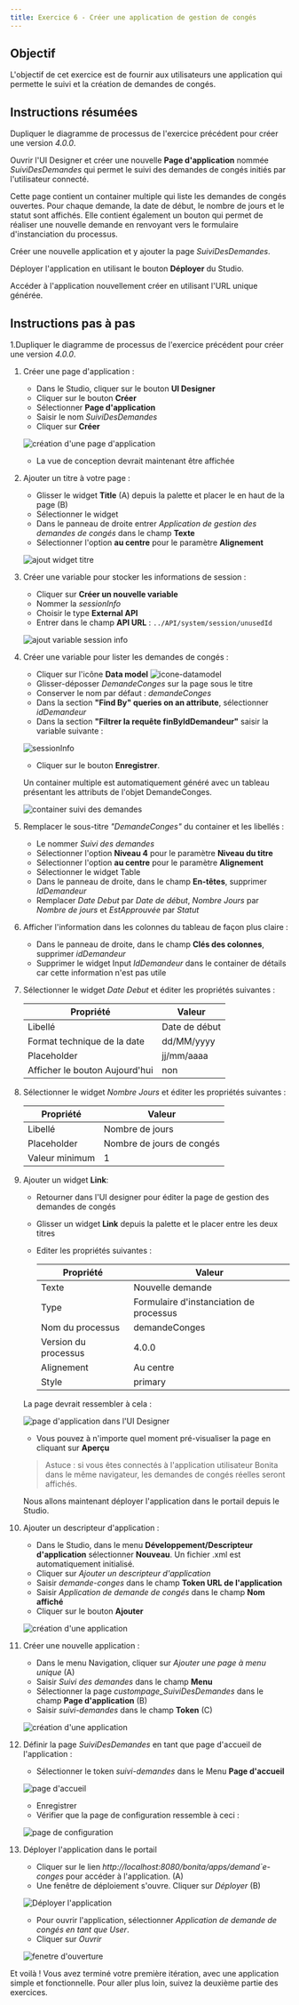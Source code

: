 ```yaml
---
title: Exercice 6 - Créer une application de gestion de congés
---
```


## Objectif

L'objectif de cet exercice est de fournir aux utilisateurs une application qui permette le suivi et la création de demandes de congés.

## Instructions résumées

Dupliquer le diagramme de processus de l'exercice précédent pour créer une version *4.0.0*.

Ouvrir l'UI Designer et créer une nouvelle **Page d'application** nommée *SuiviDesDemandes* qui permet le suivi des demandes de congés initiés par l'utilisateur connecté.

Cette page contient un container multiple qui liste les demandes de congés ouvertes. Pour chaque demande, la date de début, le nombre de jours et le statut sont affichés.
Elle contient également un bouton qui permet de réaliser une nouvelle demande en renvoyant vers le formulaire d'instanciation du processus.

Créer une nouvelle application et y ajouter la page *SuiviDesDemandes*.

Déployer l'application en utilisant le bouton **Déployer** du Studio.

Accéder à l'application nouvellement créer en utilisant l'URL unique générée.


## Instructions pas à pas

1.Dupliquer le diagramme de processus de l'exercice précédent pour créer une version *4.0.0*.

1. Créer une page d'application :
   - Dans le Studio, cliquer sur le bouton **UI Designer**
   - Cliquer sur le bouton **Créer**
   - Sélectionner **Page d'application**
   - Saisir le nom *SuiviDesDemandes*
   - Cliquer sur **Créer**
   
   ![création d'une page d'application](images/ex06/ex6_01.png)
   
   - La vue de conception devrait maintenant être affichée

1. Ajouter un titre à votre page :
   - Glisser le widget **Title** (A) depuis la palette et placer le en haut de la page (B)
   - Sélectionner le widget
   - Dans le panneau de droite entrer *Application de gestion des demandes de congés* dans le champ **Texte**
   - Sélectionner l'option **au centre** pour le paramètre **Alignement**
   
   ![ajout widget titre](images/ex06/ex6_02.png)

1. Créer une variable pour stocker les informations de session :
   - Cliquer sur **Créer un nouvelle variable**
   - Nommer la *sessionInfo*
   - Choisir le type **External API**
   - Entrer dans le champ **API URL** : `../API/system/session/unusedId`
   
   ![ajout variable session info](images/ex06/ex6_03.png)

1. Créer une variable pour lister les demandes de congés :
   - Cliquer sur l'icône **Data model** ![icone-datamodel](images/ex06/ex6_00.png)
   - Glisser-déposser *DemandeConges* sur la page sous le titre
   - Conserver le nom par défaut : *demandeConges*
   - Dans la section **"Find By" queries on an attribute**, sélectionner *idDemandeur*
   - Dans la section **"Filtrer la requête finByIdDemandeur"** saisir la variable suivante :
   
   ![sessionInfo](images/ex06/ex6_13.png)
   
   - Cliquer sur le bouton **Enregistrer**.  
   
   Un container multiple est automatiquement généré avec un tableau présentant les attributs de l'objet DemandeConges.

   ![container suivi des demandes](images/ex06/ex6_14.png)

1. Remplacer le sous-titre *"DemandeConges"* du container et les libellés : 
   - Le nommer *Suivi des demandes*
   - Sélectionner l'option **Niveau 4** pour le paramètre **Niveau du titre**
   - Sélectionner l'option **au centre** pour le paramètre **Alignement** 
   - Sélectionner le widget Table
   - Dans le panneau de droite, dans le champ **En-têtes**, supprimer *IdDemandeur*
   - Remplacer *Date Debut* par *Date de début*, *Nombre Jours* par *Nombre de jours* et *EstApprouvée* par *Statut*
   

1. Afficher l'information dans les colonnes du tableau de façon plus claire :
    - Dans le panneau de droite, dans le champ **Clés des colonnes**, supprimer *idDemandeur*
    - Supprimer le widget Input *IdDemandeur* dans le container de détails car cette information n'est pas utile 

1. Sélectionner le widget *Date Debut* et éditer les propriétés suivantes :
   
      Propriété | Valeur
      --------- | ------
      Libellé | Date de début
      Format technique de la date | dd/MM/yyyy
      Placeholder | jj/mm/aaaa
      Afficher le bouton Aujourd'hui | non
      
1. Sélectionner le widget *Nombre Jours* et éditer les propriétés suivantes :

      Propriété | Valeur
      --------- | ------
      Libellé | Nombre de jours
      Placeholder | Nombre de jours de congés
      Valeur minimum | 1

   

1. Ajouter un widget **Link**:
   - Retourner dans l'UI designer pour éditer la page de gestion des demandes de congés
   - Glisser un widget **Link** depuis la palette et le placer entre les deux titres
   - Editer les propriétés suivantes :

      Propriété | Valeur
      --------- | ------
      Texte | Nouvelle demande
      Type | Formulaire d'instanciation de processus
      Nom du processus | demandeConges
      Version du processus | 4.0.0
      Alignement | Au centre
      Style | primary
   
   La page devrait ressembler à cela :
   
   ![page d'application dans l'UI Designer](images/ex06/ex6_04.png)
   - Vous pouvez à n'importe quel moment pré-visualiser la page en cliquant sur **Aperçu**

   > Astuce : si vous êtes connectés à l'application utilisateur Bonita dans le même navigateur, les demandes de congés réelles seront affichés.

   Nous allons maintenant déployer l'application dans le portail depuis le Studio.

1. Ajouter un descripteur d'application :
   - Dans le Studio, dans le menu **Développement/Descripteur d'application** sélectionner **Nouveau**. Un fichier .xml est automatiquement initialisé.
   - Cliquer sur *Ajouter un descripteur d'application*
   - Saisir *demande-conges* dans le champ **Token URL de l'application**
   - Saisir *Application de demande de congés* dans le champ **Nom affiché**
   - Cliquer sur le bouton **Ajouter**
   
   ![création d'une application](images/ex06/ex6_15.png)
   
1. Créer une nouvelle application :
   - Dans le menu Navigation, cliquer sur *Ajouter une page à menu unique* (A)
   - Saisir *Suivi des demandes* dans le champ **Menu**
   - Sélectionner la page *custompage_SuiviDesDemandes* dans le champ **Page d'application** (B)
   - Saisir *suivi-demandes* dans le champ **Token** (C)  
   
   ![création d'une application](images/ex06/ex6_07.png)
   
1. Définir la page *SuiviDesDemandes* en tant que page d'accueil de l'application :
   - Sélectionner le token *suivi-demandes* dans le Menu **Page d'accueil**
   
   ![page d'accueil](images/ex06/ex6_16.png)
   
   - Enregistrer
   - Vérifier que la page de configuration ressemble à ceci :
   
   ![page de configuration](images/ex06/ex6_17.png)
   
1. Déployer l'application dans le portail
   - Cliquer sur le lien *http://localhost:8080/bonita/apps/demand`e-conges* pour accéder à l'application. (A)
   - Une fenêtre de déploiement s'ouvre. Cliquer sur *Déployer* (B) 
   
   ![Déployer l'application](images/ex06/ex6_09.png)
   
   - Pour ouvrir l'application, sélectionner *Application de demande de congés en tant que User*.
   - Cliquer sur *Ouvrir*
   
    ![fenetre d'ouverture](images/ex06/ex6_18.png)

Et voilà ! Vous avez terminé votre première itération, avec une application simple et fonctionnelle. Pour aller plus loin, suivez la deuxième partie des exercices.
